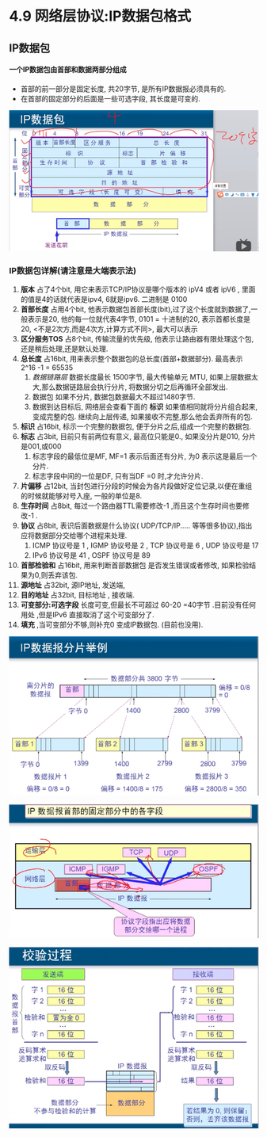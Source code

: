 # 4.9  网络层协议:IP数据包格式

## IP数据包

#### 一个IP数据包由首部和数据两部分组成

* 首部的前一部分是固定长度, 共20字节, 是所有IP数据报必须具有的.
* 在首部的固定部分的后面是一些可选字段, 其长度是可变的.

![IP&#x6570;&#x636E;&#x5305;&#x683C;&#x5F0F;](.gitbook/assets/ping-mu-kuai-zhao-20190423-20.03.42.png)

### IP数据包详解\(请注意是大端表示法\)

1. **版本**   占了4个bit,  用它来表示TCP/IP协议是哪个版本的   ipV4 或者 ipV6 , 里面的值是4的话就代表是ipv4, 6就是ipv6. 二进制是 0100 
2. **首部长度**   占用4个bit, 他表示数据包首部长度\(bit\),过了这个长度就到数据了,一般表示是20, 他的每一位就代表4字节, 0101 = 十进制的20,  表示首都长度是20, &lt;不是2次方,而是4次方,计算方式不同&gt;, 最大可以表示
3. **区分服务TOS**   占8个bit, 传输流量的优先级, 他表示让路由器有限处理这个包,还是稍后处理,还是默认处理.
4. **总长度**   占16bit, 用来表示整个数据包的总长度\(首部+数据部分\). 最高表示 2^16 -1 = 65535
   1. _数据链路层_  数据长度最长 1500字节,   最大传输单元 MTU, 如果上层数据太大,那么数据链路层会执行分片, 将数据分切之后再循环全部发出.
   2. 数据包 如果不分片,  数据包数据最大不超过1480字节.
   3. 数据到达目标后, 网络层会查看下面的 **标识**  如果值相同就将分片组合起来, 变成完整的包. 继续向上层传递, 如果接收不完整,那么他会丢弃所有的包.
5. **标识**   占16bit, 标示一个完整的数据包, 便于分片之后,组成一个完整的数据包.
6. **标志**    占3bit,   目前只有前两位有意义, 最高位只能是0., 如果没分片是010,  分片是001,或000
   1. 标志字段的最低位是MF, MF=1 表示后面还有分片, 为0 表示这是最后一个分片.
   2. 标志字段中间的一位是DF, 只有当DF =0 时,才允许分片.
7. **片偏移**  占12bit,  当封包进行分段的时候会为各片段做好定位记录,以便在重组的时候就能够对号入座, 一般的单位是8.
8. **生存时间**   占8bit, 每过一个路由器TTL需要修改-1 ,而且这个生存时间也要修改-1 .
9. **协议**    占8bit,  表识后面数据是什么协议\( UDP/TCP/IP..... 等等很多协议\),指出应将数据部分交给哪个进程来处理.
   1. ICMP 协议号是  1   ,    IGMP 协议号是 2    ,     TCP  协议号是 6    , UDP  协议号是 17
   2. IPv6  协议号是   41  ,   OSPF 协议号是 89 
10. **首部检验和**   占16bit, 用来判断首部数据包 是否发生错误或者修改, 如果检验结果为0,则丢弃该包.
11. **源地址**    占32bit, 源IP地址, 发送端,
12. **目的地址**   占32bit, 目标地址 , 接收端.
13. **可变部分:可选字段**    长度可变,但最长不可超过 60-20 =40字节 .目前没有任何用处 ,但是IPv6 直接取消了这个可变部分了.
14. **填充**    ,当可变部分不够,则补充0 变成IP数据包. \(目前也没用\).





![&#x5206;&#x7247;\(&#x7F51;&#x7EDC;&#x94FE;&#x8DEF;&#x5C42;\)](.gitbook/assets/ping-mu-kuai-zhao-20190423-21.06.58.png)

![&#x534F;&#x8BAE;&#x5B57;&#x6BB5;](.gitbook/assets/ping-mu-kuai-zhao-20190423-21.29.34.png)

![&#x9996;&#x90E8;&#x68C0;&#x9A8C;&#x548C;](.gitbook/assets/ping-mu-kuai-zhao-20190424-09.08.57.png)





